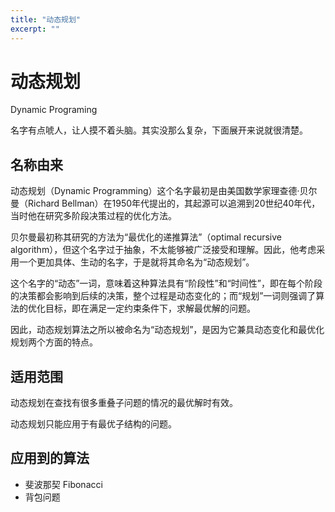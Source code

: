 ```yaml
---
title: "动态规划"
excerpt: ""
---
```


# 动态规划

Dynamic Programing

名字有点唬人，让人摸不着头脑。其实没那么复杂，下面展开来说就很清楚。

## 名称由来

动态规划（Dynamic Programming）这个名字最初是由美国数学家理查德·贝尔曼（Richard Bellman）在1950年代提出的，其起源可以追溯到20世纪40年代，当时他在研究多阶段决策过程的优化方法。

贝尔曼最初称其研究的方法为“最优化的递推算法”（optimal recursive algorithm），但这个名字过于抽象，不太能够被广泛接受和理解。因此，他考虑采用一个更加具体、生动的名字，于是就将其命名为“动态规划”。

这个名字的“动态”一词，意味着这种算法具有“阶段性”和“时间性”，即在每个阶段的决策都会影响到后续的决策，整个过程是动态变化的；而“规划”一词则强调了算法的优化目标，即在满足一定约束条件下，求解最优解的问题。

因此，动态规划算法之所以被命名为“动态规划”，是因为它兼具动态变化和最优化规划两个方面的特点。

## 适用范围

动态规划在查找有很多重叠子问题的情况的最优解时有效。

动态规划只能应用于有最优子结构的问题。

## 应用到的算法

- 斐波那契 Fibonacci
- 背包问题


